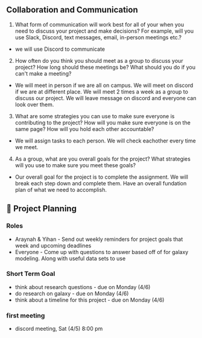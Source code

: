 ## Collaboration and Communication

1. What form of communication will work best for all of your when you need to discuss your project and make decisions? For example, will you use Slack, Discord, text messages, email, in-person meetings etc.?

- we will use Discord to communicate

2. How often do you think you should meet as a group to discuss your project? How long should these meetings be? What should you do if you can't make a meeting?

- We will meet in person if we are all on campus. We will meet on discord if we are at different place. We will meet 2 times a week as a group to discuss our project. We will leave message on discord and everyone can look over them.

3. What are some strategies you can use to make sure everyone is contributing to the project? How will you make sure everyone is on the same page? How will you hold each other accountable?

- We will assign tasks to each person. We will check eachother every time we meet. 

4. As a group, what are you overall goals for the project? What strategies will you use to make sure you meet these goals?

- Our overall goal for the project is to complete the assignment. We will break each step down and complete them. Have an overall fundation plan of what we need to accomplish.

## 📍 Project Planning

### Roles
- Araynah & Yihan - Send out weekly reminders for project goals that week and upcoming deadlines
- Everyone - Come up with questions to answer based off of for galaxy modeling. Along with useful data sets to use

### Short Term Goal
- think about research questions - due on Monday (4/6)
- do research on galaxy - due on Monday (4/6)
- think about a timeline for this project - due on Monday (4/6)

### first meeting
- discord meeting, Sat (4/5) 8:00 pm
